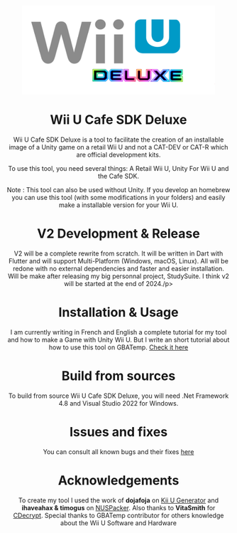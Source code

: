 <div align="center">
	<img align="center" width="436" height="200" src="./Images/deluxelogo.png">
	<h1 align="center">Wii U Cafe SDK Deluxe</h1>
	<p align="center">Wii U Cafe SDK Deluxe is a tool to facilitate the creation of an installable image of a Unity game on a retail Wii U and not a CAT-DEV or CAT-R which are official development kits.</p>
	<p align="center">To use this tool, you need several things: A Retail Wii U, Unity For Wii U and the Cafe SDK.</p>
	<p align="center">Note : This tool can also be used without Unity. If you develop an homebrew you can use this tool (with some modifications in your folders) and easily make a installable version for your Wii U.</p>
</div>


<div align="center">
	<h1 align="center">V2 Development & Release</h1>
	<p align="center">V2 will be a complete rewrite from scratch. It will be written in Dart with Flutter and will support Multi-Platform (Windows, macOS, Linux). All will be redone with no external dependencies and faster and easier installation. Will be make after releasing my big personnal project, StudySuite. I think v2 will be started at the end of 2024./p>
</div>


<div align="center">
	<h1 align="center">Installation & Usage</h1>
	<p align="center">I am currently writing in French and English a complete tutorial for my tool and how to make a Game with Unity Wii U. But I write an short tutorial about how to use this tool on GBATemp. <a href="https://gbatemp.net/threads/wii-u-cafe-sdk-deluxe-easily-install-unity-wii-u-games-to-your-retail-wii-u.631430/">Check it here</a></p>
</div>

<div align="center">
	<h1 align="center">Build from sources</h1>
	<p align="center">To build from source Wii U Cafe SDK Deluxe, you will need .Net Framework 4.8 and Visual Studio 2022 for Windows.</p>
</div>

<div align="center">
	<h1 align="center">Issues and fixes</h1>
	<p align="center">You can consult all known bugs and their fixes <a href="https://github.com/RetroAndDev/WiiUCafeSDKDeluxe/tree/main/wiki">here</a> </p>
</div>

<div align="center">
	<h1 align="center">Acknowledgements</h1>
	<p align="center">To create my tool I used the work of <b>dojafoja</b> on <a href="https://github.com/dojafoja/Kii-U-Generator">Kii U Generator</a> and <b>ihaveahax & timogus</b> on <a href="https://github.com/ihaveamac/nuspacker">NUSPacker</a>. Also thanks to <b>VitaSmith</b> for <a href="https://github.com/VitaSmith/cdecrypt">CDecrypt</a>. Special thanks to GBATemp contributor for others knowledge about the Wii U Software and Hardware</p>
</div>
